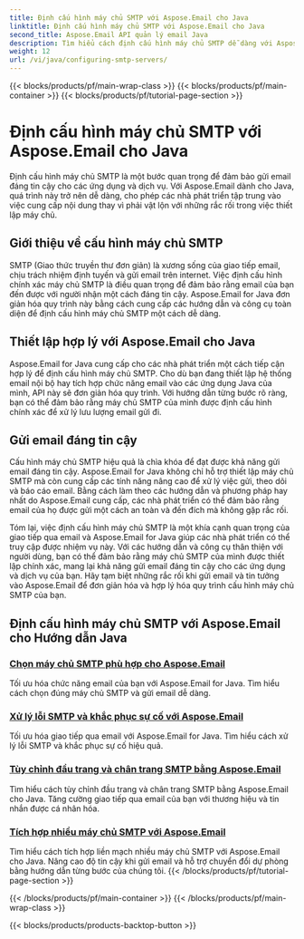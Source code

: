 ```yaml
---
title: Định cấu hình máy chủ SMTP với Aspose.Email cho Java
linktitle: Định cấu hình máy chủ SMTP với Aspose.Email cho Java
second_title: Aspose.Email API quản lý email Java
description: Tìm hiểu cách định cấu hình máy chủ SMTP dễ dàng với Aspose.Email cho Java. Hướng dẫn từng bước để gửi email liền mạch.
weight: 12
url: /vi/java/configuring-smtp-servers/
---
```


{{< blocks/products/pf/main-wrap-class >}}
{{< blocks/products/pf/main-container >}}
{{< blocks/products/pf/tutorial-page-section >}}

# Định cấu hình máy chủ SMTP với Aspose.Email cho Java



Định cấu hình máy chủ SMTP là một bước quan trọng để đảm bảo gửi email đáng tin cậy cho các ứng dụng và dịch vụ. Với Aspose.Email dành cho Java, quá trình này trở nên dễ dàng, cho phép các nhà phát triển tập trung vào việc cung cấp nội dung thay vì phải vật lộn với những rắc rối trong việc thiết lập máy chủ.

## Giới thiệu về cấu hình máy chủ SMTP

SMTP (Giao thức truyền thư đơn giản) là xương sống của giao tiếp email, chịu trách nhiệm định tuyến và gửi email trên internet. Việc định cấu hình chính xác máy chủ SMTP là điều quan trọng để đảm bảo rằng email của bạn đến được với người nhận một cách đáng tin cậy. Aspose.Email for Java đơn giản hóa quy trình này bằng cách cung cấp các hướng dẫn và công cụ toàn diện để định cấu hình máy chủ SMTP một cách dễ dàng.

## Thiết lập hợp lý với Aspose.Email cho Java

Aspose.Email for Java cung cấp cho các nhà phát triển một cách tiếp cận hợp lý để định cấu hình máy chủ SMTP. Cho dù bạn đang thiết lập hệ thống email nội bộ hay tích hợp chức năng email vào các ứng dụng Java của mình, API này sẽ đơn giản hóa quy trình. Với hướng dẫn từng bước rõ ràng, bạn có thể đảm bảo rằng máy chủ SMTP của mình được định cấu hình chính xác để xử lý lưu lượng email gửi đi.

## Gửi email đáng tin cậy

Cấu hình máy chủ SMTP hiệu quả là chìa khóa để đạt được khả năng gửi email đáng tin cậy. Aspose.Email for Java không chỉ hỗ trợ thiết lập máy chủ SMTP mà còn cung cấp các tính năng nâng cao để xử lý việc gửi, theo dõi và báo cáo email. Bằng cách làm theo các hướng dẫn và phương pháp hay nhất do Aspose.Email cung cấp, các nhà phát triển có thể đảm bảo rằng email của họ được gửi một cách an toàn và đến đích mà không gặp rắc rối.

Tóm lại, việc định cấu hình máy chủ SMTP là một khía cạnh quan trọng của giao tiếp qua email và Aspose.Email for Java giúp các nhà phát triển có thể truy cập được nhiệm vụ này. Với các hướng dẫn và công cụ thân thiện với người dùng, bạn có thể đảm bảo rằng máy chủ SMTP của mình được thiết lập chính xác, mang lại khả năng gửi email đáng tin cậy cho các ứng dụng và dịch vụ của bạn. Hãy tạm biệt những rắc rối khi gửi email và tin tưởng vào Aspose.Email để đơn giản hóa và hợp lý hóa quy trình cấu hình máy chủ SMTP của bạn.

## Định cấu hình máy chủ SMTP với Aspose.Email cho Hướng dẫn Java
### [Chọn máy chủ SMTP phù hợp cho Aspose.Email](./choosing-the-right-smtp-server/)
Tối ưu hóa chức năng email của bạn với Aspose.Email for Java. Tìm hiểu cách chọn đúng máy chủ SMTP và gửi email dễ dàng.
### [Xử lý lỗi SMTP và khắc phục sự cố với Aspose.Email](./handling-smtp-errors-and-troubleshooting/)
Tối ưu hóa giao tiếp qua email với Aspose.Email for Java. Tìm hiểu cách xử lý lỗi SMTP và khắc phục sự cố hiệu quả.
### [Tùy chỉnh đầu trang và chân trang SMTP bằng Aspose.Email](./customizing-smtp-headers-and-footers/)
Tìm hiểu cách tùy chỉnh đầu trang và chân trang SMTP bằng Aspose.Email cho Java. Tăng cường giao tiếp qua email của bạn với thương hiệu và tin nhắn được cá nhân hóa.
### [Tích hợp nhiều máy chủ SMTP với Aspose.Email](./integrating-multiple-smtp-servers/)
Tìm hiểu cách tích hợp liền mạch nhiều máy chủ SMTP với Aspose.Email cho Java. Nâng cao độ tin cậy khi gửi email và hỗ trợ chuyển đổi dự phòng bằng hướng dẫn từng bước của chúng tôi.
{{< /blocks/products/pf/tutorial-page-section >}}

{{< /blocks/products/pf/main-container >}}
{{< /blocks/products/pf/main-wrap-class >}}

{{< blocks/products/products-backtop-button >}}
